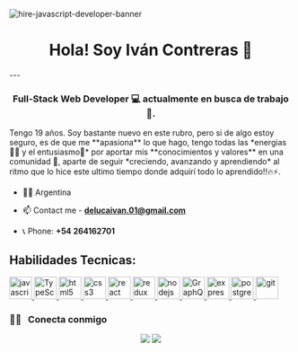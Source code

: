 ![hire-javascript-developer-banner](https://codersera.com/blog/wp-content/uploads/2019/07/oie_995548XsI0kBI.jpg)

<h1 align="center">Hola! Soy Iván Contreras 👋</h1>
---
<h3 align="center">Full-Stack Web Developer 💻 actualmente en busca de trabajo 🚀.</h3>
Tengo 19 años. Soy bastante nuevo en este rubro, pero si de algo estoy seguro, es de que me **apasiona** lo que hago,
tengo todas las *energias💪🏼 y el entusiasmo🏃* por aportar mis **conocimientos y valores** en una comunidad 👫, aparte de seguir 
*creciendo, avanzando y aprendiendo* al ritmo que lo hice este ultimo tiempo donde adquirí todo lo aprendido!!🔥⚡.

- ✌🏻 Argentina

- 📫 Contact me - **delucaivan.01@gmail.com**

- 📞 Phone: **+54 264162701**

## Habilidades Tecnicas:

<p align="left"> 
  
<a href="https://developer.mozilla.org/en-US/docs/Web/JavaScript" target="_blank">
  <img src="https://upload.vectorlogo.zone/logos/javascript/images/239ec8a4-163e-4792-83b6-3f6d96911757.svg" alt="javascript" width="40" height="40"/>
</a>
<a href="https://developer.mozilla.org/en-US/docs/Web/JavaScript" target="_blank">
  <img src="https://iconape.com/wp-content/png_logo_vector/typescript.png" alt="TypeScript" width="40" height="40"/>
</a>
<a href="https://www.w3.org/html/" target="_blank"> 
  <img src="https://www.vectorlogo.zone/logos/w3_html5/w3_html5-icon.svg" alt="html5" width="40" height="40"/> 
</a>  
<a href="https://www.w3schools.com/css/" target="_blank"> 
  <img src="https://cdn.worldvectorlogo.com/logos/css3.svg" alt="css3" width="40" height="40"/>
</a>
<a href="https://es.reactjs.or" target="_blank">
  <img src="https://www.vectorlogo.zone/logos/reactjs/reactjs-icon.svg" alt="react" width="40" height="40"/> 
</a>
<a href="https://redux.js.org" target="_blank">
  <img src="https://github.com/reduxjs/redux/blob/master/logo/logo.svg" alt="redux" width="40" height="40"/> 
</a> 
<a href="https://nodejs.org" target="_blank">
  <img src="https://www.vectorlogo.zone/logos/nodejs/nodejs-icon.svg" alt="nodejs" width="40" height="40"/> 
</a>
<a href="https://graphql.org" target="_blank">
  <img src="https://www.vectorlogo.zone/logos/graphql/graphql-icon.svg" alt="GraphQL" width="40" height="40"/>
</a>
<a href="https://expressjs.com" target="_blank"> 
  <img src="https://www.vectorlogo.zone/logos/expressjs/expressjs-icon.svg" alt="express" width="40" height="40"/>
</a> 
<a href="https://www.postgresql.org" target="_blank"> 
  <img src="https://www.vectorlogo.zone/logos/postgresql/postgresql-icon.svg" alt="postgresql" width="40" height="40"/> 
</a>
<a href="https://git-scm.com/" target="_blank">
  <img src="https://www.vectorlogo.zone/logos/git-scm/git-scm-icon.svg" alt="git" width="40" height="40"/> 
</a>

</p>

<h3> 🤝🏻 &nbsp; Conecta conmigo </h3>

<p align="center">
<!--
<a href="https://.github.io/Portfolio-/"><img src="https://img.shields.io/badge/-MatiasFunes94.io-3423A6?style=flat-square&logo=Google-Chrome&logoColor=white"/></a>
-->
<a href="https://www.linkedin.com/in/ivan-contreras-dev/"><img src="https://img.shields.io/badge/-Ivan%20Contreras-0077B5?style=flat-square&logo=Linkedin&logoColor=white"/></a>
<a href="mailto:delucaivan.01@gmail.com"><img src="https://img.shields.io/badge/-delucaivan.01@gmail.com-D14836?style=flat-square&logo=Gmail&logoColor=white"/></a>

<!--
**IvanContrerasDev/IvanContrerasDev** is a ✨ _special_ ✨ repository because its `README.md` (this file) appears on your GitHub profile.

Here are some ideas to get you started:

- 🔭 I’m currently working on ...
- 🌱 I’m currently learning ...
- 👯 I’m looking to collaborate on ...
- 🤔 I’m looking for help with ...
- 💬 Ask me about ...
- 📫 How to reach me: ...
- 😄 Pronouns: ...
- ⚡ Fun fact: ...
-->
